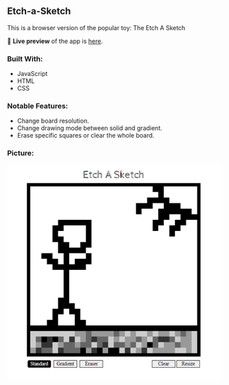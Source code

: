 ## Etch-a-Sketch
This is a browser version of the popular toy: The Etch A Sketch

🔗 **Live preview** of the app is [here](https://j-haze.github.io/etch-a-sketch/).

### Built With: ###

* JavaScript
* HTML
* CSS

### Notable Features: ###

* Change board resolution.
* Change drawing mode between solid and gradient.
* Erase specific squares or clear the whole board.

### Picture: ###

![Image of App](./images/ReadMe1.png)
